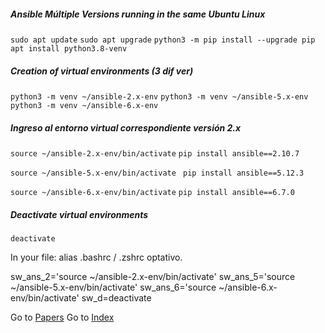 ##### Ansible Múltiple Versions running in the same Ubuntu Linux

```sudo apt update```
```sudo apt upgrade```
```python3 -m pip install --upgrade pip```
```apt install python3.8-venv```

##### Creation of virtual environments (3 dif ver)
```python3 -m venv ~/ansible-2.x-env```
```python3 -m venv ~/ansible-5.x-env```
```python3 -m venv ~/ansible-6.x-env```

##### Ingreso al entorno virtual correspondiente versión 2.x

```source ~/ansible-2.x-env/bin/activate```
```pip install ansible==2.10.7```

```source ~/ansible-5.x-env/bin/activate ```
```pip install ansible==5.12.3```

```source ~/ansible-6.x-env/bin/activate``` 
```pip install ansible==6.7.0```
##### Deactivate virtual environments

```deactivate```

In your file:  alias .bashrc / .zshrc optativo.

sw_ans_2='source ~/ansible-2.x-env/bin/activate'
sw_ans_5='source ~/ansible-5.x-env/bin/activate'
sw_ans_6='source ~/ansible-6.x-env/bin/activate'
sw_d=deactivate

Go to [Papers](../papers.md)
Go to [Index](../../readme.md)
